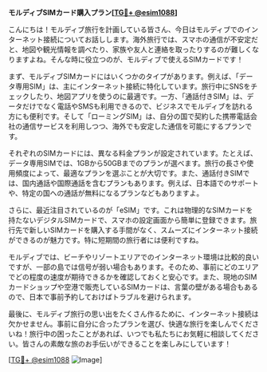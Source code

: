 **モルディブSIMカード購入プラン[[TG💪+ @esim1088](https://t.me/s/esim1088)]**

こんにちは！モルディブ旅行を計画している皆さん、今日はモルディブでのインターネット接続についてお話しします。海外旅行では、スマホの通信が不安定だと、地図や観光情報を調べたり、家族や友人と連絡を取ったりするのが難しくなりますよね。そんな時に役立つのが、モルディブで使えるSIMカードです！

まず、モルディブSIMカードにはいくつかのタイプがあります。例えば、「データ専用SIM」は、主にインターネット接続に特化しています。旅行中にSNSをチェックしたり、地図アプリを使うのに最適です。一方、「通話付きSIM」は、データだけでなく電話やSMSも利用できるので、ビジネスでモルディブを訪れる方にも便利です。そして「ローミングSIM」は、自分の国で契約した携帯電話会社の通信サービスを利用しつつ、海外でも安定した通信を可能にするプランです。

それぞれのSIMカードには、異なる料金プランが設定されています。たとえば、データ専用SIMでは、1GBから50GBまでのプランが選べます。旅行の長さや使用頻度によって、最適なプランを選ぶことが大切です。また、通話付きSIMでは、国内通話や国際通話を含むプランもあります。例えば、日本語でのサポートや、特定の国への通話が無料になるプランなどもありますよ。

さらに、最近注目されているのが「eSIM」です。これは物理的なSIMカードを持たないデジタルSIMカードで、スマホの設定画面から簡単に登録できます。旅行先で新しいSIMカードを購入する手間がなく、スムーズにインターネット接続ができるのが魅力です。特に短期間の旅行者には便利ですね。

モルディブでは、ビーチやリゾートエリアでのインターネット環境は比較的良いですが、一部の島では信号が弱い場合もあります。そのため、事前にどのエリアでどの程度の速度が期待できるかを確認しておくと安心です。また、現地のSIMカードショップや空港で販売しているSIMカードは、言葉の壁がある場合もあるので、日本で事前予約しておけばトラブルを避けられます。

最後に、モルディブ旅行の思い出をたくさん作るために、インターネット接続は欠かせません。事前に自分に合ったプランを選び、快適な旅行を楽しんでくださいね！旅行中の困ったことがあれば、いつでも私たちにお気軽に相談してください。皆さんの素敵な旅のお手伝いができることを楽しみにしています！

[[TG💪+ @esim1088](https://t.me/s/esim1088) ![Image](https://i.postimg.cc/Y0z9fWf4/image.png)]